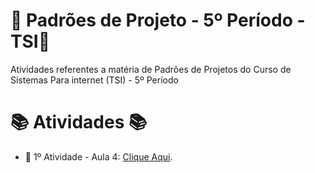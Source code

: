 # 🚀 Padrões de Projeto - 5º Período - TSI🚀
Atividades referentes a matéria de Padrões de Projetos do Curso de Sistemas Para internet (TSI) - 5º Período


#  📚 Atividades 📚
- 🔵 1º Atividade - Aula 4: [Clique Aqui](https://github.com/Hugo-Machado02/padroes-projeto-atividades/tree/1º-Atividade-Aula-2).
